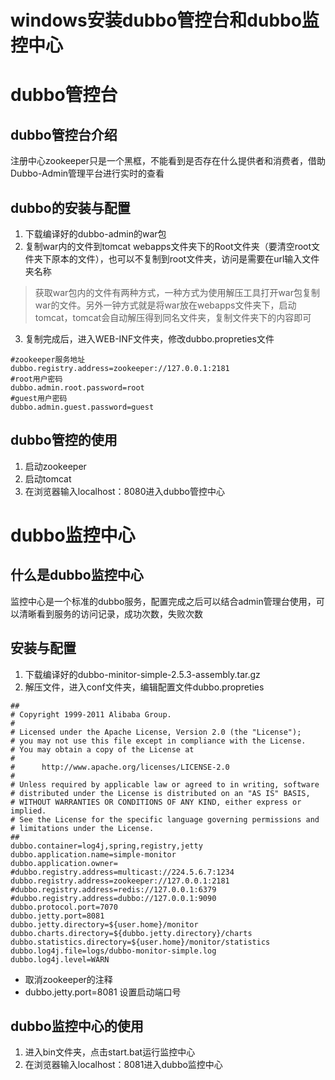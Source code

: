 # windows安装dubbo管控台和dubbo监控中心
# dubbo管控台
## dubbo管控台介绍
注册中心zookeeper只是一个黑框，不能看到是否存在什么提供者和消费者，借助Dubbo-Admin管理平台进行实时的查看
## dubbo的安装与配置
1. 下载编译好的dubbo-admin的war包
2. 复制war内的文件到tomcat webapps文件夹下的Root文件夹（要清空root文件夹下原本的文件），也可以不复制到root文件夹，访问是需要在url输入文件夹名称
> 获取war包内的文件有两种方式，一种方式为使用解压工具打开war包复制war的文件。另外一钟方式就是将war放在webapps文件夹下，启动tomcat，tomcat会自动解压得到同名文件夹，复制文件夹下的内容即可
3. 复制完成后，进入WEB-INF文件夹，修改dubbo.propreties文件
```
#zookeeper服务地址
dubbo.registry.address=zookeeper://127.0.0.1:2181
#root用户密码
dubbo.admin.root.password=root
#guest用户密码
dubbo.admin.guest.password=guest
```
## dubbo管控的使用
1. 启动zookeeper
2. 启动tomcat
3. 在浏览器输入localhost：8080进入dubbo管控中心
# dubbo监控中心
## 什么是dubbo监控中心
监控中心是一个标准的dubbo服务，配置完成之后可以结合admin管理台使用，可以清晰看到服务的访问记录，成功次数，失败次数
## 安装与配置
1. 下载编译好的dubbo-minitor-simple-2.5.3-assembly.tar.gz
2. 解压文件，进入conf文件夹，编辑配置文件dubbo.propreties
```
##
# Copyright 1999-2011 Alibaba Group.
#  
# Licensed under the Apache License, Version 2.0 (the "License");
# you may not use this file except in compliance with the License.
# You may obtain a copy of the License at
#  
#      http://www.apache.org/licenses/LICENSE-2.0
#  
# Unless required by applicable law or agreed to in writing, software
# distributed under the License is distributed on an "AS IS" BASIS,
# WITHOUT WARRANTIES OR CONDITIONS OF ANY KIND, either express or implied.
# See the License for the specific language governing permissions and
# limitations under the License.
##
dubbo.container=log4j,spring,registry,jetty
dubbo.application.name=simple-monitor
dubbo.application.owner=
#dubbo.registry.address=multicast://224.5.6.7:1234
dubbo.registry.address=zookeeper://127.0.0.1:2181
#dubbo.registry.address=redis://127.0.0.1:6379
#dubbo.registry.address=dubbo://127.0.0.1:9090
dubbo.protocol.port=7070
dubbo.jetty.port=8081
dubbo.jetty.directory=${user.home}/monitor
dubbo.charts.directory=${dubbo.jetty.directory}/charts
dubbo.statistics.directory=${user.home}/monitor/statistics
dubbo.log4j.file=logs/dubbo-monitor-simple.log
dubbo.log4j.level=WARN
```
- 取消zookeeper的注释
- dubbo.jetty.port=8081 设置启动端口号
## dubbo监控中心的使用
1. 进入bin文件夹，点击start.bat运行监控中心
2. 在浏览器输入localhost：8081进入dubbo监控中心




